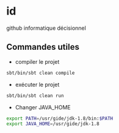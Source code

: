 # id
github informatique décisionnel


## Commandes utiles 

- compiler le projet

```sh
sbt/bin/sbt clean compile
```

- exécuter le projet 
```sh
sbt/bin/sbt clean run
```

- Changer JAVA_HOME 
```sh
export PATH=/usr/gide/jdk-1.8/bin:$PATH
export JAVA_HOME=/usr/gide/jdk-1.8
```
